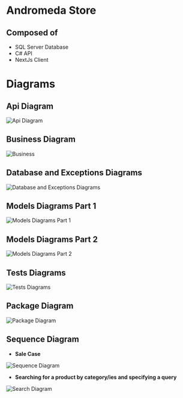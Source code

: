 # Andromeda Store

## Composed of

- SQL Server Database
- C# API
- NextJs Client

# Diagrams

## Api Diagram

![Api Diagram](https://www.plantuml.com/plantuml/dpng/ZKzFQten4Bo_Jx57vVVhkPU7AA-r21wAbTxNP7a4ynAxkob8yRlNrLfVbVuP21aoCynaB8gifOjLjK6tnfPWZgjRgEi5ESNKHXgDuAq2ECcJJVZ6OJYvcfoKSup4idTES_J4FPl1HHI11bdFvYy6mxybohgUJPo6d1Oa9Ue86YPKikH4jiaDZ853rc4llRkgUi98vwe_DJsGMagEFNUej0mTWJUIfo5vQ-pZvZK73yyOWtaiS9awQRzirSm_ZJteXtb61iDBVNQVIaUCgqZr8sTVtF4t7rmQL6ep1vB1F8ZM8Urrz_du7qGvf1PU2l7sUghTTdRLc98lNNm7)

## Business Diagram

![Business](https://www.plantuml.com/plantuml/dpng/VL9Dhzem4BpxL_WO5DwvXqRHUwMbgeeGWgZtnTu62yUc_gY4KFzxryGXAT0d96StCpkPMVpg0xWGEyrE88xG8b_1_WElgYsA0ARLMDVySWCNrk6_u8XzYbuPz9xmfTKINGA51dgp01S6cDHUKlyP0d2H2rP--s9YXmxs6gkDipAAKFDSU5PE5OePAnlmnse76eaKdJY0npT_Dg98nAliZBtyjaho7w2LX809-3-Qf8fqS4y7eJuuPLh-5GqwmeUFh6EtHqSE_kHeQMOmHibIUqtc9Iids6Xw4hGFKDD7Ggfydu36iL4TSfaAkrH6FflzZcSo7t43obMzspcNA5G7kkv56nj0lwzyluT4kUSDs1YwSOXhA_72olmNyVnavO3n5VwSjblL7YPzCGoU-kSede4T0gqyqMcjDnLdRVZ8ogldDoapzq5id9YoRkyC7NF-EFJq4lP6YdmXVaLqvxor3DthJfbplb8-Z68T1770mP6VCOgTVgzePEpqNm00)

## Database and Exceptions Diagrams

![Database and Exceptions Diagrams](https://www.plantuml.com/plantuml/dpng/ZP91Y-em4CVl_HGvAZxFx_1AyMbraNL1jh9xdYQ36qpIRfBAbk9ttudHGgKBIw0TPlx_txGpMJWFrZTQ9JNm4noHxQ3yozBq5Ra7SrIOPQphYpbueEAcKW9jbdK9L-0SMn4ZbBfaTW1tOWMSyRzh3PyKe90vUaoJoqsSboHptafpf7XL6KEjP6MAQogPTyw3b_oIbsnhA3OS_oMpU_PSIS6MZLGYBoStYljK1TepsaVOD9d_IjNJuujTcwmiWiTyEPa-TDz8fVRGQZJ-1Vr79Toun5QYuJuKwwPKXDr9vzEXCsDFw7-6HKS4HMaFxUSPHXo7F_m66XvQ7wgaZej9jslJQBHGAaoViNq3rU0Uf4tZZFumWLngK5aMkaNpidr7FCLrKXyyI8rCK13IO-3W6lY3QyH_g3RI2FeHElqDMtznhCDktCWzM-lQjxsYkyzrcBxlMwDpH0pyS1PeHAFLDm00)

## Models Diagrams Part 1 

![Models Diagrams Part 1](https://www.plantuml.com/plantuml/dpng/XLBHgfmm47sVhyYZ5sjV-o9oUo_T8kmkIziVY6RgXiP4abWGwxztrCqQYr058UUSEJEPuwlptFg-LT3n-XTla9rvzOdb-JUiFTUDmg9WuvEy687A4NqoIg0jYX5gnPrZx-Go0gCdFKldS-Ujr4t1RjQ8llQbS2kvukop41RT0xlneKNjB-ZlHhYFFuOEsGxRbRuR_LFQbdjfzBLlAxGm0N7KXQRms1WxZ91AxLaf85HTUOkG1JwPMIa-i0UhYNs1T7IUREifoDXRBvKu5a_XugjMeXiXsmm2oAGcJDVKVDbBi2vO_TH0Ub1NFkisC7c1xBUHOfth0AUr_kUAvHVTjsXvfJ2QvIlwdLiQg8WPteOox6A-Fg_8cTFIz_7Hwf5Qi3b5IECiLsIlJewoxpPz5CfUoKvIYyDgJvyjdkzITnWbim9RAkcUYDQ-d9CuQ7UFZUPpx1FZaSryN5p-cJ__asMBzf1OcWD4_uCXD2G14xslg4NVghy0)

## Models Diagrams Part 2

![Models Diagrams Part 2](https://www.plantuml.com/plantuml/dpng/pLJ1Rjim3BthAtHCOUUyIs2qJTOYG5jatVe1iiIbscJ9awXXWT5_d-pQifKOMOjXm10W4KcHxv5YtgL3Pj5NYjICVsTxe7Ui_41NgqVWoFHUGL7G9WRlZG3bGlZ6A06sA1h25NEExgmHdcD3CeTMwZrzO1L4Ork5v2UhI2Q0ougfS5_oCRu1nwsiKHfDibil1NqANoHRCuIziGSw74Xcoc_0aQwLqR2u82yflcl8id78KFANwADI1vSEUCixwN3L-mjQznV8SYDv2yxiOIKrvZIvLyHAruT8P3du0edi578R8N-QqCwDL6fCw9rNGlI-HVyxC0ebjn-rhy2oKi58-1RmbCgY8ojrYFDNbmJtfWgVF8Jq_Wr-jCQxWA-qQ2lC4yZfE-jE7lCpKz3CPyG9nzq9KxJWtBXQLvNn6acsOuSADDu3FXlXQ6B6x9st_9avUF1L2JQwrqP_bRPYxLAaeOxSXY6GPNjQp96CYvNtEUoLOpvGP1t5_8XXFJM7r3eXE7Zv2R-Bdaz_GJ24d1xXqVcQz6mFq_Lk4UYrbqhyHtr7UYEx6sCVeJOMNJAF8nhpI6SRc-me6jikQLIAP3ktkekJJ6gaNzYl7LWE6jaUXena104WiKcMlCdmXoi67PGG4SR7QQ7MtbhGc2AEYhWfgIWdALs9YLPrzc9U9FEJLl8tT9BFz_5deVedSlENudbUETEfTdBMVYv12r-ftm00)

## Tests Diagrams

![Tests Diagrams](https://www.plantuml.com/plantuml/dpng/bP3TIiD048Nl-nHxgVW0tfJI-2CA6eD9BNXJnjqn2MuoOMTM3QNlxbQo8gYa8H1OvdpVC6V90avyOsSTw5SeKTt2ywcQpnzG2xIbnSL2RR-7g-BNI5jWLkSWM9Bh2sJXxUpaZMgZSfHLTtGyl69aNKjrOvxGqQQe7BrpuahVO2kN7nexgQdz4qafXGQd8G6uyjRUlwohMZ0FLo0VRBW6VWHRcvZapGKXfoHZWioHyLhuh8-g4J9fJLWMiU3P3QrctkaA68TMSo67YlV_VnfsOGL8aAKKTUFt_gGIOnpoH2Y3Vf-wGwd8J46dzhlx-fRO6j_OJm00)

## Package Diagram

![Package Diagram](https://www.plantuml.com/plantuml/dpng/TL7HQiCm37ptL-H3IYbhkxUEiku7LFj8mXpBo0eiZFpxt9AOP3JuHNSdw-Jp8Ic9zfqtaUmtrQYEBAXskqzOfL1xxFVLRn7V-jG6f9GRtjaxo5ErdZ9rp8DcVQ9kvF6F-XBWWnqcU1LslTKRI6ppqCnOp4waj6Nqq2PukY_SdlneoeppZqNKbiFBbSzTrA6qBAmlxE0tNrbAHSqoh66BPEYULCXgTQMXGz0Bj64thzc6Y78dDUiarcWPv5mg2yoOpm71vP_x0m00)

## Sequence Diagram

- **Sale Case**

![Sequence Diagram](https://www.plantuml.com/plantuml/dpng/bLF1ZXCn3BtFL_W7-84Uq5PLGI21Lgt45Rc9LMNbYMSTJyNoHnmuSUFQ7oFPAQEPKKhfPTGqVi_FyNiFoL2jRxb1PwAmuK3HgEbGBRZGOJJuJD_iO_ewNCrkrbsOdJUYr7WqF60Ys3_pdlH4sZGNsZTlvsIhZ8YfPqFeL7oV9QIcA0adD5eqRcR7J9Mxh-0z6UpekQTau0aUApH5PPC_6L84lc8kTPEoGNnJlhbmrBw2lN2Upn0u94ClfOs9bmGigQPxElZuSywvVIBN6qBMhI_N2AVOGRYIYKQ43zlOjwHuO5eCxQcceg271xkJOtYJZ5jkxawUpB3O7sJ6YojMq9RrwSG4G16Aev0P1wAg9QxxQdrKEau9aS6XQZ2v2V91oRbm_XNBGFcc_7iJrPv_c0pkwF3uZouxGWxV4HZ1ITif_gVZuUy67sNm-cQ2hXjz6q_ddmXoU28JsA1QrUzZ_HVauD45YPGgIPZJxP7fBjElkKL7SJ9vnUBlGbmyppLJ--8PULdwV9BoI8hGHuZdtotfwsgKN3Z8B12xYv69AuNBC8nThoRZ3iAC7iUeH6IQa4z3GkgS8yV2FWyKVT_o7m00)

- **Searching for a product by category/ies and specifying a query**

![Search Diagram](https://www.plantuml.com/plantuml/dpng/fP9DZjGm48NtFaLT0B7l1Heq6X1884HBR55DN7GREQwCNHxHHsB1AUPYb3jM55iPK60JnJ_rlLUkTvC4e-JH6no48znwHq78JBhh1ZTX4FX8F-Hz-ZeVDIUl9zUiRpcIiIXuZudW-E2F51yf6bEnBrwri8DMX9Iz84oHRLOBoHGdxX65Ec7JB1MbwWTuImAVwI5J4h04dpOmnQNHZvOKWzUQUczrRJPlobSlBjuFS6Il_Gc2TqdGSf4Hjfp0SzhmtJI-_BRCk-yqP4MgxtXv1jZKpiOZ2SU0yEukv94YtdlgchQqvS9IaiYNzLO1Bjm1XpDXAmyKOAIHeyFbjZxYJXFpesfTF_gT72Lq0G0brbWTOCobGspTbqYYzzY06iQkOC8tvrKZM8Q98mnAEt5y-eMW4tGd9zUZ7EQX_bUCLw8JHWIFBpscbMI2Iokp5VCskF-ABQmkBb_GE_jCEVbAQ4lUbBVh4sRfchoddtyFsC1XLQWASCOJQa9HXlD6uchYT-PlXumY5vMDTAx3-Q66KvlluJeVYbpvyr1Iha6p_AVWLkb--uQ2pQF_3G00)